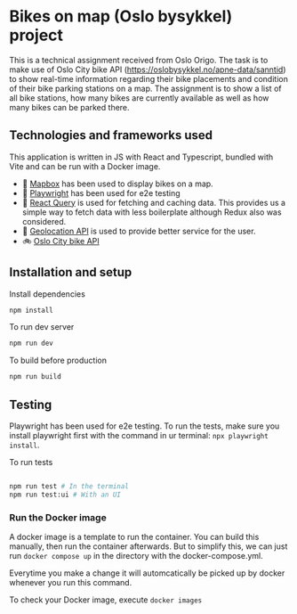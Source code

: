 # Bikes on map (Oslo bysykkel) project

This is a technical assignment received from Oslo Origo. The task is to make use of Oslo City bike API (https://oslobysykkel.no/apne-data/sanntid) to show real-time information regarding their bike placements and condition of their bike parking stations on a map. The assignment is to show a list of all bike stations, how many bikes are currently available as well as how many bikes can be parked there.

## Technologies and frameworks used

This application is written in JS with React and Typescript, bundled with Vite and can be run with a Docker image.

- 🗾 [Mapbox](https://docs.mapbox.com/mapbox-gl-js/api/) has been used to display bikes on a map.
- 🐛 [Playwright](https://playwright.dev/) has been used for e2e testing
- 🧠 [React Query](https://tanstack.com/query/v3/docs/react/overview) is used for fetching and caching data. This provides us a simple way to fetch data with less boilerplate although Redux also was considered.
- 📍 [Geolocation API](https://developer.mozilla.org/en-US/docs/Web/API/Geolocation_API) is used to provide better service for the user.
- 🚲 [Oslo City bike API](https://oslobysykkel.no/apne-data/sanntid)

## Installation and setup

Install dependencies

```bash
npm install
```

To run dev server

```bash
npm run dev
```

To build before production

```bash
npm run build
```

## Testing

Playwright has been used for e2e testing. To run the tests, make sure you install playwright first with the command in ur terminal: `npx playwright install`.

To run tests

```bash

npm run test # In the terminal
npm run test:ui # With an UI
```

### Run the Docker image

A docker image is a template to run the container. You can build this manually, then run the container afterwards. But to simplify this, we can just run `docker compose up` in the directory with the docker-compose.yml.

Everytime you make a change it will automcatically be picked up by docker whenever you run this command.

To check your Docker image, execute `docker images`
